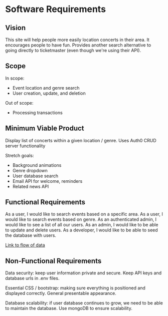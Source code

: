 # Software Requirements

## Vision

This site will help people more easily location concerts in their area.
It encourages people to have fun.
Provides another search alternative to going directly to ticketmaster (even though we're using their API).

## Scope

In scope:

- Event location and genre search
- User creation, update, and deletion

Out of scope:

- Processing transactions

## Minimum Viable Product

Display list of concerts within a given location / genre.
Uses Auth0
CRUD server functionality

Stretch goals:

- Background animations
- Genre dropdown
- User database search
- Email API for welcome, reminders
- Related news API

## Functional Requirements

As a user, I would like to search events based on a specific area.
As a user, I would like to search events based on genre.
As an authenticated admin, I would like to see a list of all our users.
As an admin, I would like to be able to update and delete users.
As a developer, I would like to be able to seed the database with users.

[Link to flow of data](https://mikeshen926191.invisionapp.com/freehand/concert-go-go-HyCbDYwGh)

## Non-Functional Requirements

Data security: keep user information private and secure.  Keep API keys and database urls in .env files.

Essential CSS / bootstrap: making sure everything is positioned and displayed correctly.  General presentable appearance.

Database scalability: if user database continues to grow, we need to be able to maintain the database. Use mongoDB to ensure scalability.
